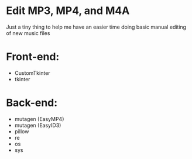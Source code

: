 # Edit MP3, MP4, and M4A
Just a tiny thing to help me have an easier time doing basic manual editing of new music files

# Front-end:
* CustomTkinter
* tkinter

# Back-end:
* mutagen (EasyMP4)
* mutagen (EasyID3)
* pillow
* re
* os
* sys
